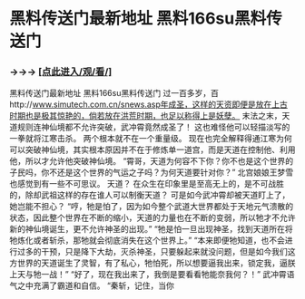 # 黑料传送门最新地址 黑料166su黑料传送门

### →→→ <a href="http://3t3e.com/index.html">[点此进入/观/看/]</a>

黑料传送门最新地址 黑料166su黑料传送门
过一百多岁，百http://www.simutech.com.cn/snews.asp年成圣，这样的天资即便是放在上古时期也是极其惊艳的，倘若放在洪荒时期，也足以称得上是妖孽。
    末法之末，天道规则连神仙境都不允许突破，武冲霄竟然成圣了！
    这也难怪他可以轻描淡写的一拳就将江寒击杀。
    两个根本就不在一个重量级。
    现在也完全解释得通江寒为何可以突破神仙境，其实根本原因并不在于修炼单一道宫，而是天道在控制他、利用他，所以才允许他突破神仙境。
    “霄哥，天道为何容不下你？你不也是这个世界的子民吗，你不还是这个世界的气运之子吗？为何天道要针对你？”
    北宫娘娘王梦雪也感觉到有一些不可思议。
    天道？
    在众生在印象里是至高无上的，是不可战胜的，除却武祖这样的存在谁人可以制衡天道？
    可是如今武冲霄却被天道盯上了，她岂能不担心？
    “哼，牠是怕了，因为如今整个武道大世界都处于天地元气溃散的状态，因此整个世界在不断的缩小，天道的力量也在不断的变弱，所以牠才不允许新的神仙境诞生，更不允许神圣的出现。”
    “牠是怕一旦出现神圣，找到天道所在将牠炼化或者斩杀，那牠就会彻底消失在这个世界上。”
    “本来即便牠知道，也不会进行过多的干预，只是降下大劫，灭杀神圣，只要躲起来就没问题，但是如今我们这方世界的天道诞生了灵智，有了私心，牠怕死，所以想要逼我出来，锁定我，逼朕上天与牠一战！”
    “好了，现在我出来了，我倒是要看看牠能奈我何？！”
    武冲霄语气之中充满了霸道和自信。
    “秦斩，记住，当你
